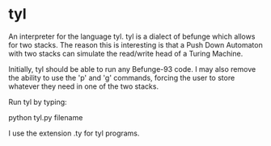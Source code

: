 tyl
================================================================================

An interpreter for the language tyl. tyl is a dialect of befunge which allows for two stacks. The reason this is interesting is that a Push Down Automaton with two stacks can simulate the read/write head of a Turing Machine.

Initially, tyl should be able to run any Befunge-93 code. I may also remove the ability to use the 'p' and 'g' commands, forcing the user to store whatever they need in one of the two stacks.

Run tyl by typing:
  
  python tyl.py filename

I use the extension .ty for tyl programs.
